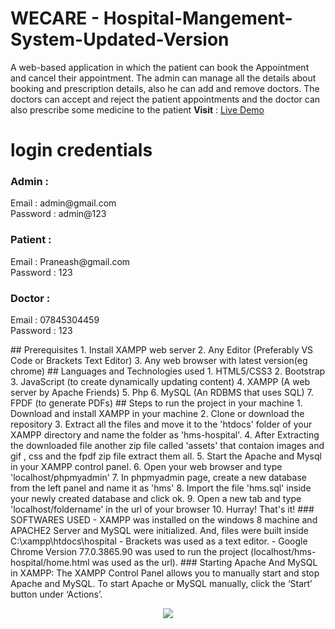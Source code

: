 # WECARE - Hospital-Mangement-System-Updated-Version
 A web-based application in which the patient can book the Appointment and cancel their appointment. The admin can manage all the details about booking and prescription           details, also he can add and remove doctors. The doctors can accept and reject the patient appointments and the doctor can also prescribe some medicine to the patient
  **Visit** : [Live Demo](http://wecare.great-site.net/)
<h1>login credentials</h1>
 <h3>Admin :</h3>
   <p>Email : admin@gmail.com<br>Password : admin@123</p>
 <h3>Patient :</h3>
   <p>Email : Praneash@gmail.com<br>Password : 123</p>
 <h3>Doctor :</h3>
   <p>Email : 07845304459<br>Password : 123</p>
## Prerequisites
1. Install XAMPP web server
2. Any Editor (Preferably VS Code or Brackets Text Editor)
3. Any web browser with latest version(eg chrome)
## Languages and Technologies used
1. HTML5/CSS3
2. Bootstrap
3. JavaScript (to create dynamically updating content)
4. XAMPP (A web server by Apache Friends)
5. Php
6. MySQL (An RDBMS that uses SQL)
7. FPDF (to generate PDFs)
## Steps to run the project in your machine
1. Download and install XAMPP in your machine
2. Clone or download the repository
3. Extract all the files and move it to the 'htdocs' folder of your XAMPP directory and name the folder as 'hms-hospital'.
4. After Extracting the downloaded file another zip file called 'assets' that contaion images and gif , css and the fpdf zip file extract them all.
5. Start the Apache and Mysql in your XAMPP control panel.
6. Open your web browser and type 'localhost/phpmyadmin'
7. In phpmyadmin page, create a new database from the left panel and name it as 'hms'
8. Import the file 'hms.sql' inside your newly created database and click ok.
9. Open a new tab and type 'localhost/foldername' in the url of your browser
10. Hurray! That's it!
### SOFTWARES USED
  - XAMPP was installed on the windows 8 machine and APACHE2 Server and MySQL were initialized. And, files were built inside C:\xampp\htdocs\hospital
  - Brackets was used as a text editor.
  - Google Chrome Version 77.0.3865.90 was used to run the project (localhost/hms-hospital/home.html was used as the url).
### Starting Apache And MySQL in XAMPP:
  The XAMPP Control Panel allows you to manually start and stop Apache and MySQL. To start Apache or MySQL manually, click the ‘Start’ button under ‘Actions’.
<p align="center"><img src="https://user-images.githubusercontent.com/36665975/59350977-fcc68900-8d3a-11e9-9450-e5c478497caa.png"></p>

